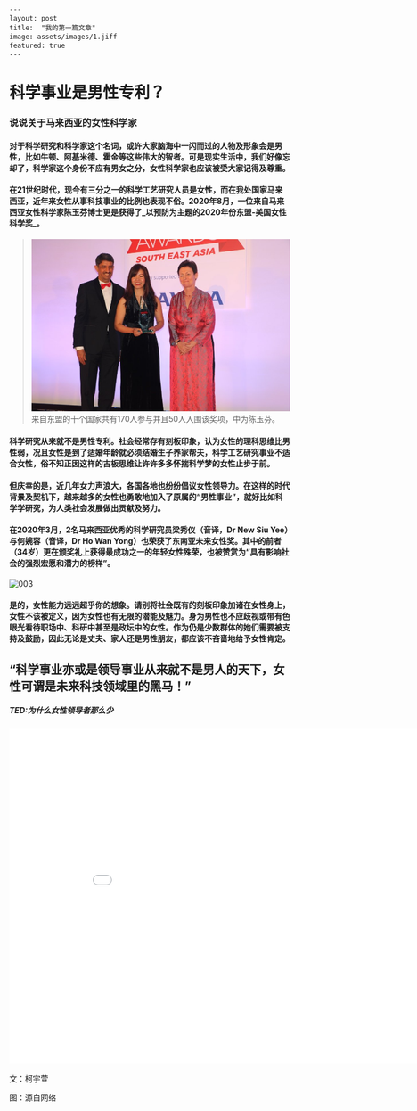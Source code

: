 ```
---
layout: post
title:  "我的第一篇文章"
image: assets/images/1.jiff
featured: true
---
```

# 科学事业是男性专利？

### 说说关于马来西亚的女性科学家

#### 对于科学研究和科学家这个名词，或许大家脑海中一闪而过的人物及形象会是男性，比如牛顿、阿基米德、霍金等这些伟大的智者。可是现实生活中，我们好像忘却了，科学家这个身份不应有男女之分，女性科学家也应该被受大家记得及尊重。

#### 在21世纪时代，现今有三分之一的科学工艺研究人员是女性，而在我处国家马来西亚，近年来女性从事科技事业的比例也表现不俗。2020年8月，一位来自马来西亚女性科学家陈玉芬博士更是获得了_以预防为主题的2020年份东盟-美国女性科学奖_。



> ![002](../assets/images/2.jpg)
> 来自东盟的十个国家共有170人参与并且50人入围该奖项，中为陈玉芬。



#### 科学研究从来就不是男性专利。社会经常存有刻板印象，认为女性的理科思维比男性弱，况且女性是到了适婚年龄就必须结婚生子养家帮夫，科学工艺研究事业不适合女性，俗不知正因这样的古板思维让许许多多怀揣科学梦的女性止步于前。

#### 但庆幸的是，近几年女力声浪大，各国各地也纷纷倡议女性领导力。在这样的时代背景及契机下，越来越多的女性也勇敢地加入了原属的“男性事业”，就好比如科学学研究，为人类社会发展做出贡献及努力。

#### 在2020年3月，2名马来西亚优秀的科学研究员梁秀仪（音译，Dr New Siu Yee）与何婉容（音译，Dr Ho Wan Yong）也荣获了东南亚未来女性奖。其中的前者（34岁）更在颁奖礼上获得最成功之一的年轻女性殊荣，也被赞赏为“具有影响社会的强烈宏愿和潜力的榜样”。








![003](../assets/images/3.jiff)


#### 是的，女性能力远远超乎你的想象。请别将社会既有的刻板印象加诸在女性身上，女性不该被定义，因为女性也有无限的潜能及魅力。身为男性也不应歧视或带有色眼光看待职场中、科研中甚至是政坛中的女性。作为仍是少数群体的她们需要被支持及鼓励，因此无论是丈夫、家人还是男性朋友，都应该不吝啬地给予女性肯定。



## “科学事业亦或是领导事业从来就不是男人的天下，女性可谓是未来科技领域里的黑马！”



##### TED:为什么女性领导者那么少

<iframe width="900" height="600" src="//player.bilibili.com/player.html?aid=21946204&bvid=BV1rW411K7Le&cid=36248978&page=1" scrolling="no" border="0" frameborder="no" framespacing="0" allowfullscreen="true"> </iframe>



文：柯宇萱

图：源自网络

